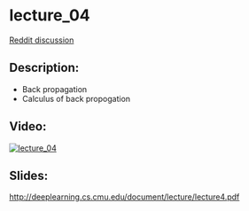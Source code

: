 # lecture_04
[Reddit discussion](https://www.reddit.com/r/IntroToDL/)

## Description:
  - Back propagation
  - Calculus of back propogation

## Video:
[![lecture_04](https://img.youtube.com/vi/lTPg1hhd5Rs/0.jpg)](https://www.youtube.com/watch?v=lTPg1hhd5Rs)


## Slides:
  http://deeplearning.cs.cmu.edu/document/lecture/lecture4.pdf
